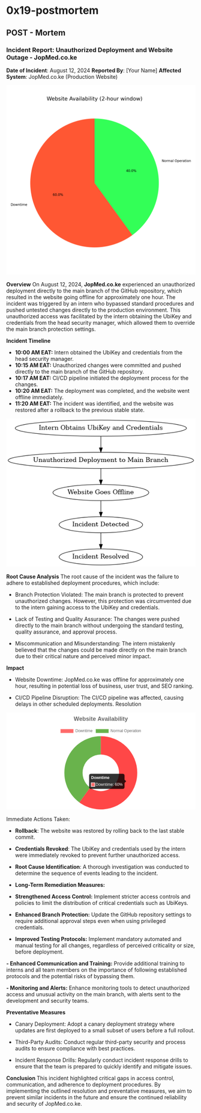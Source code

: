 # 0x19-postmortem
## POST - Mortem

### Incident Report: Unauthorized Deployment and Website Outage - JopMed.co.ke

**Date of Incident**: August 12, 2024
**Reported By**: [Your Name]
**Affected System**: JopMed.co.ke (Production Website)

![Incident Response Timeline](img.png)

**Overview**
On August 12, 2024, **JopMed.co.ke** experienced an unauthorized deployment directly to the main branch of the GitHub repository, which resulted in the website going offline for approximately one hour. The incident was triggered by an intern who bypassed standard procedures and pushed untested changes directly to the production environment. This unauthorized access was facilitated by the intern obtaining the UbiKey and credentials from the head security manager, which allowed them to override the main branch protection settings.

**Incident Timeline**
- **10:00 AM EAT:** Intern obtained the UbiKey and credentials from the head security manager.
- **10:15 AM EAT:** Unauthorized changes were committed and pushed directly to the main branch of the GitHub repository.
- **10:17 AM EAT:** CI/CD pipeline initiated the deployment process for the changes.
- **10:20 AM EAT:** The deployment was completed, and the website went offline immediately.
- **11:20 AM EAT:** The incident was identified, and the website was restored after a rollback to the previous stable state.

![Full Incident Response Timeline](jopmed_incident_flowchart.png)

**Root Cause Analysis**
The root cause of the incident was the failure to adhere to established deployment procedures, which include:

- Branch Protection Violated:
The main branch is protected to prevent unauthorized changes. However, this protection was circumvented due to the intern gaining access to the UbiKey and credentials.

- Lack of Testing and Quality Assurance:
The changes were pushed directly to the main branch without undergoing the standard testing, quality assurance, and approval process.

- Miscommunication and Misunderstanding:
The intern mistakenly believed that the changes could be made directly on the main branch due to their critical nature and perceived minor impact.

**Impact**
- Website Downtime: JopMed.co.ke was offline for approximately one hour, resulting in potential loss of business, user trust, and SEO ranking.

- CI/CD Pipeline Disruption: The CI/CD pipeline was affected, causing delays in other scheduled deployments.
Resolution

![Incident timeline](2-hour-window-2.png)

Immediate Actions Taken:

- **Rollback**: 
The website was restored by rolling back to the last stable commit.

- **Credentials Revoked**: 
The UbiKey and credentials used by the intern were immediately revoked to prevent further unauthorized access.

- **Root Cause Identification**: 
A thorough investigation was conducted to determine the sequence of events leading to the incident.

- **Long-Term Remediation Measures:**

- **Strengthened Access Control:**
Implement stricter access controls and policies to limit the distribution of critical credentials such as UbiKeys.

- **Enhanced Branch Protection:**
Update the GitHub repository settings to require additional approval steps even when using privileged credentials.

- **Improved Testing Protocols:** 
Implement mandatory automated and manual testing for all changes, regardless of perceived criticality or size, before deployment.

**- Enhanced Communication and Training:**
Provide additional training to interns and all team members on the importance of following established protocols and the potential risks of bypassing them.

**- Monitoring and Alerts:** 
Enhance monitoring tools to detect unauthorized access and unusual activity on the main branch, with alerts sent to the development and security teams.

**Preventative Measures**
- Canary Deployment: 
Adopt a canary deployment strategy where updates are first deployed to a small subset of users before a full rollout.

- Third-Party Audits: 
Conduct regular third-party security and process audits to ensure compliance with best practices.

- Incident Response Drills: 
Regularly conduct incident response drills to ensure that the team is prepared to quickly identify and mitigate issues.

**Conclusion**
This incident highlighted critical gaps in access control, communication, and adherence to deployment procedures. By implementing the outlined resolution and preventative measures, we aim to prevent similar incidents in the future and ensure the continued reliability and security of JopMed.co.ke.